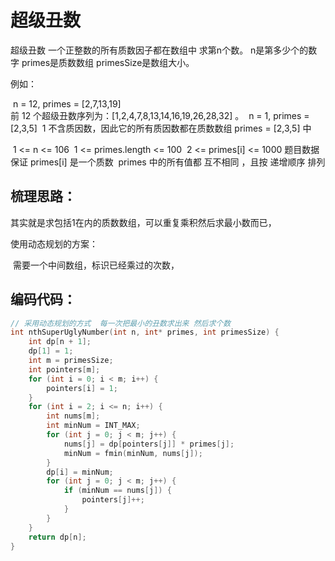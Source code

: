 # 超级丑数

超级丑数 一个正整数的所有质数因子都在数组中 求第n个数。
		n是第多少个的数字   primes是质数数组  primesSize是数组大小。

例如：

​	n = 12, primes = [2,7,13,19]   
​					前 12 个超级丑数序列为：[1,2,4,7,8,13,14,16,19,26,28,32] 。
​			n = 1, primes = [2,3,5]
​					1 不含质因数，因此它的所有质因数都在质数数组 primes = [2,3,5] 中



​		1 <= n <= 106
​				1 <= primes.length <= 100
​				2 <= primes[i] <= 1000
题目数据 保证 primes[i] 是一个质数
​				primes 中的所有值都 互不相同 ，且按 递增顺序 排列



## 梳理思路：

其实就是求包括1在内的质数数组，可以重复乘积然后求最小数而已，

使用动态规划的方案：

​		需要一个中间数组，标识已经乘过的次数，

## 编码代码：

```c
// 采用动态规划的方式  每一次把最小的丑数求出来 然后求个数
int nthSuperUglyNumber(int n, int* primes, int primesSize) {
    int dp[n + 1];
    dp[1] = 1;
    int m = primesSize;
    int pointers[m];
    for (int i = 0; i < m; i++) {
        pointers[i] = 1;
    }
    for (int i = 2; i <= n; i++) {
        int nums[m];
        int minNum = INT_MAX;
        for (int j = 0; j < m; j++) {
            nums[j] = dp[pointers[j]] * primes[j];
            minNum = fmin(minNum, nums[j]);
        }
        dp[i] = minNum;
        for (int j = 0; j < m; j++) {
            if (minNum == nums[j]) {
                pointers[j]++;
            }
        }
    }
    return dp[n];
}
```

